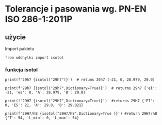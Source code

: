 # Tolerancje i pasowania wg. PN-EN ISO 286-1:2011P

## użycie
Import pakietu
```
from odchylki import isotol
```
### funkcja isotol
```
print(f'29h7 {isotol("29h7")}')  # retuns 29h7 (-21, 0, 28.979, 29.0)
```
```
print(f'29h7 {isotol("29h7",Dictionary=True)}')  # returns 29h7 {'ei': -21, 'es': 0, 'A': 28.979, 'B': 29.0}
```
```
print(f'29H7 {isotol("29H7",Dictionary=True)}')  #returns 29H7 {'EI': 0, 'ES': 21, 'A': 29.0, 'B': 29.021}
```
```
print(f'29H7/h8 {isotol("29H7/h8",Dictionary=True )}') #return 29H7/h8 {'T': 54, 'L_min': 0, 'L_max': 54} 
```

